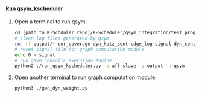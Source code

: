 #### Run qsym_kscheduler
1. Open a terminal to run qsym:
    ```sh
    cd [path to K-Schduler repo]/K-Scheduler/qsym_integration/test_programs/tcpdump/
    # clean log files generated by qsym
    rm -rf output/* cur_coverage dyn_katz_cent edge_log signal dyn_cent_version
    # reset signal file for graph computation module
    echo 0 > signal
    # run qsym concolic execution engine
    python2 ./run_qsym_kscheduler.py -a afl-slave -o output -n qsym -- ./tcpdump_vanilla -er @@
    ```
2. Open another terminal to run graph computation module:
    ```sh
    python3 ./gen_dyn_weight.py
    ```
